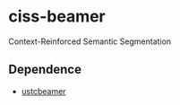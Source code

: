 # ciss-beamer

Context-Reinforced Semantic Segmentation

Dependence
----------

- [ustcbeamer](https://github.com/Freed-Wu/ustcbeamer)
